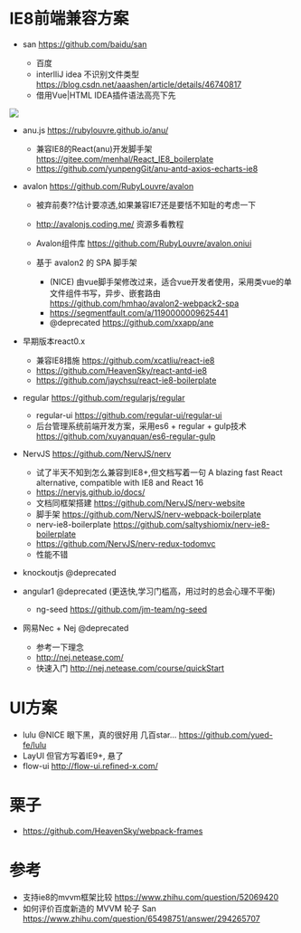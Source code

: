 # IE8前端兼容方案

- san <https://github.com/baidu/san>

  - 百度
  - interlliJ idea 不识别文件类型 <https://blog.csdn.net/aaashen/article/details/46740817>
  - 借用Vue|HTML IDEA插件语法高亮下先

![](https://pic4.zhimg.com/80/v2-3ad18522a77e7e759c969efd6b130c7d_hd.jpg)

- anu.js <https://rubylouvre.github.io/anu/>

  - 兼容IE8的React(anu)开发脚手架 <https://gitee.com/menhal/React_IE8_boilerplate>
  - https://github.com/yunpengGit/anu-antd-axios-echarts-ie8

- avalon <https://github.com/RubyLouvre/avalon>

  - 被弃前奏??估计要凉透,如果兼容IE7还是要恬不知耻的考虑一下
  - <http://avalonjs.coding.me/> 资源多看教程
  - Avalon组件库 <https://github.com/RubyLouvre/avalon.oniui>
  - 基于 avalon2 的 SPA 脚手架

    - (NICE) 由vue脚手架修改过来，适合vue开发者使用，采用类vue的单文件组件书写，异步、嵌套路由 <https://github.com/hmhao/avalon2-webpack2-spa>
    - <https://segmentfault.com/a/1190000009625441>
    - @deprecated <https://github.com/xxapp/ane>

- 早期版本react0.x
  - 兼容IE8措施 https://github.com/xcatliu/react-ie8
  - https://github.com/HeavenSky/react-antd-ie8
  - https://github.com/jaychsu/react-ie8-boilerplate

- regular <https://github.com/regularjs/regular>

  - regular-ui <https://github.com/regular-ui/regular-ui>
  - 后台管理系统前端开发方案，采用es6 + regular + gulp技术 <https://github.com/xuyanquan/es6-regular-gulp>

- NervJS <https://github.com/NervJS/nerv>

  - 试了半天不知到怎么兼容到IE8+,但文档写着一句  A blazing fast React alternative, compatible with IE8 and React 16
  - <https://nervjs.github.io/docs/>
  - 文档同框架搭建 <https://github.com/NervJS/nerv-website>
  - 脚手架 <https://github.com/NervJS/nerv-webpack-boilerplate>
  - nerv-ie8-boilerplate https://github.com/saltyshiomix/nerv-ie8-boilerplate
  - <https://github.com/NervJS/nerv-redux-todomvc>
  - 性能不错

- knockoutjs @deprecated

- angular1 @deprecated (更迭快,学习门槛高，用过时的总会心理不平衡)
  - ng-seed https://github.com/jm-team/ng-seed

- 网易Nec + Nej @deprecated
  - 参考一下理念
  - <http://nej.netease.com/>
  - 快速入门 <http://nej.netease.com/course/quickStart>

# UI方案

- lulu @NICE 眼下黑，真的很好用 几百star... https://github.com/yued-fe/lulu
- LayUI 但官方写着IE9+, 悬了
- flow-ui <http://flow-ui.refined-x.com/>

# 栗子

- https://github.com/HeavenSky/webpack-frames

# 参考

- 支持ie8的mvvm框架比较 <https://www.zhihu.com/question/52069420>
- 如何评价百度新造的 MVVM 轮子 San <https://www.zhihu.com/question/65498751/answer/294265707>
